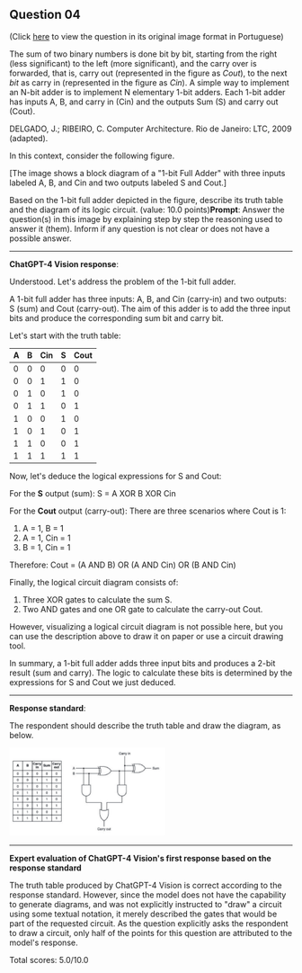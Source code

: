 ## Question 04 ##

(Click [here](q04-image.png) to view the question in its original image format in Portuguese)

The sum of two binary numbers is done bit by bit, starting from the right (less significant) to the left (more significant), and the carry over is forwarded, that is, carry out (represented in the figure as *Cout*), to the next *bit* as carry in (represented in the figure as *Cin*). A simple way to implement an N-bit adder is to implement N elementary 1-bit adders. Each 1-bit adder has inputs A, B, and carry in (Cin) and the outputs Sum (S) and carry out (Cout).

DELGADO, J.; RIBEIRO, C. Computer Architecture. Rio de Janeiro: LTC, 2009 (adapted).

In this context, consider the following figure.

\[The image shows a block diagram of a "1-bit Full Adder" with three inputs labeled A, B, and Cin and two outputs labeled S and Cout.\]

Based on the 1-bit full adder depicted in the figure, describe its truth table and the diagram of its logic circuit. (value: 10.0 points)**Prompt**: Answer the question(s) in this image by explaining step by step the reasoning used to answer it (them). Inform if any question is not clear or does not have a possible answer.

---

**ChatGPT-4 Vision response**:

Understood. Let's address the problem of the 1-bit full adder.

A 1-bit full adder has three inputs: A, B, and Cin (carry-in) and two outputs: S (sum) and Cout (carry-out). The aim of this adder is to add the three input bits and produce the corresponding sum bit and carry bit.

Let's start with the truth table:

| A | B | Cin | S | Cout |
|---|---|-----|---|------|
| 0 | 0 | 0   | 0 | 0    |
| 0 | 0 | 1   | 1 | 0    |
| 0 | 1 | 0   | 1 | 0    |
| 0 | 1 | 1   | 0 | 1    |
| 1 | 0 | 0   | 1 | 0    |
| 1 | 0 | 1   | 0 | 1    |
| 1 | 1 | 0   | 0 | 1    |
| 1 | 1 | 1   | 1 | 1    |

Now, let's deduce the logical expressions for S and Cout:

For the **S** output (sum):
S = A XOR B XOR Cin

For the **Cout** output (carry-out):
There are three scenarios where Cout is 1:
1. A = 1, B = 1
2. A = 1, Cin = 1
3. B = 1, Cin = 1

Therefore:
Cout = (A AND B) OR (A AND Cin) OR (B AND Cin)

Finally, the logical circuit diagram consists of:
1. Three XOR gates to calculate the sum S.
2. Two AND gates and one OR gate to calculate the carry-out Cout.

However, visualizing a logical circuit diagram is not possible here, but you can use the description above to draw it on paper or use a circuit drawing tool.

In summary, a 1-bit full adder adds three input bits and produces a 2-bit result (sum and carry). The logic to calculate these bits is determined by the expressions for S and Cout we just deduced.

---

**Response standard**:

The respondent should describe the truth table and draw the diagram, as below.

<img src="q04-truth-table-circuit.png" alt="Question 04 image file" width="55%" height="55%">

---

**Expert evaluation of ChatGPT-4 Vision's first response based on the response standard**

The truth table produced by ChatGPT-4 Vision is correct according to the response standard. However, since the model does not have the capability to generate diagrams, and was not explicitly instructed to "draw" a circuit using some textual notation, it merely described the gates that would be part of the requested circuit. As the question explicitly asks the respondent to draw a circuit, only half of the points for this question are attributed to the model's response.

Total scores: 5.0/10.0
